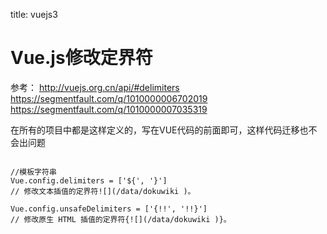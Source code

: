 title: vuejs3 

#  Vue.js修改定界符 
参考：
http://vuejs.org.cn/api/#delimiters
https://segmentfault.com/q/1010000006702019
https://segmentfault.com/q/1010000007035319

在所有的项目中都是这样定义的，写在VUE代码的前面即可，这样代码迁移也不会出问题
```

//模板字符串
Vue.config.delimiters = ['${', '}']
// 修改文本插值的定界符![](/data/dokuwiki )。

Vue.config.unsafeDelimiters = ['{!!', '!!}']
// 修改原生 HTML 插值的定界符{![](/data/dokuwiki )}。

```